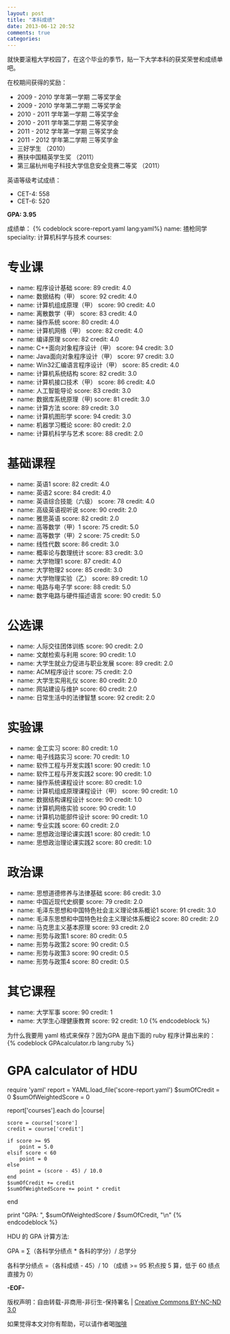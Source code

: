 ```yaml
---
layout: post
title: "本科成绩"
date: 2013-06-12 20:52
comments: true
categories: 
---
```


就快要滚粗大学校园了，在这个毕业的季节，贴一下大学本科的获奖荣誉和成绩单吧。

在校期间获得的奖励：

*	2009 - 2010 学年第一学期 二等奖学金
*   2009 - 2010 学年第二学期 二等奖学金
*   2010 - 2011 学年第一学期 二等奖学金
*   2010 - 2011 学年第二学期 二等奖学金
*   2011 - 2012 学年第一学期 三等奖学金
*   2011 - 2012 学年第二学期 三等奖学金
*   三好学生 （2010）
*   赛扶中国精英学生奖 （2011）
*   第三届杭州电子科技大学信息安全竞赛二等奖 （2011）

英语等级考试成绩：

*   CET-4: 558
*   CET-6: 520

**GPA: 3.95**
<!-- more -->
成绩单：
{% codeblock score-report.yaml lang:yaml%}
name: 揸枪同学
speciality: 计算机科学与技术
courses:
# 专业课
 - name: 程序设计基础
   score: 89
   credit: 4.0
 - name: 数据结构（甲）
   score: 92
   credit: 4.0
 - name: 计算机组成原理（甲）
   score: 90
   credit: 4.0
 - name: 离散数学（甲）
   score: 83
   credit: 4.0
 - name: 操作系统
   score: 80
   credit: 4.0
 - name: 计算机网络（甲）
   score: 82
   credit: 4.0
 - name: 编译原理
   score: 82
   credit: 4.0
 - name: C++面向对象程序设计（甲）
   score: 94
   credit: 3.0
 - name: Java面向对象程序设计（甲）
   score: 97
   credit: 3.0
 - name: Win32汇编语言程序设计（甲）
   score: 85
   credit: 4.0
 - name: 计算机系统结构
   score: 82
   credit: 3.0
 - name: 计算机接口技术（甲）
   score: 86
   credit: 4.0
 - name: 人工智能导论
   score: 83
   credit: 3.0
 - name: 数据库系统原理（甲)
   score: 81
   credit: 3.0
 - name: 计算方法
   score: 89
   credit: 3.0
 - name: 计算机图形学
   score: 94
   credit: 3.0
 - name: 机器学习概论
   score: 80
   credit: 2.0
 - name: 计算机科学与艺术
   score: 88
   credit: 2.0

# 基础课程
 - name: 英语1
   score: 82
   credit: 4.0
 - name: 英语2
   score: 84
   credit: 4.0
 - name: 英语综合技能（六级）
   score: 78
   credit: 4.0
 - name: 高级英语视听说
   score: 90
   credit: 2.0
 - name: 雅思英语
   score: 82
   credit: 2.0
 - name: 高等数学（甲）1
   score: 75
   credit: 5.0
 - name: 高等数学（甲）2
   score: 75
   credit: 5.0
 - name: 线性代数
   score: 86
   credit: 3.0
 - name: 概率论与数理统计
   score: 83
   credit: 3.0
 - name: 大学物理1
   score: 87
   credit: 4.0
 - name: 大学物理2
   score: 85
   credit: 3.0
 - name: 大学物理实验（乙）
   score: 89
   credit: 1.0
 - name: 电路与电子学
   score: 88
   credit: 5.0
 - name: 数字电路与硬件描述语言
   score: 90
   credit: 5.0

# 公选课
 - name: 人际交往团体训练
   score: 90
   credit: 2.0
 - name: 文献检索与利用
   score: 90
   credit: 1.0
 - name: 大学生就业力促进与职业发展
   score: 89
   credit: 2.0
 - name: ACM程序设计
   score: 75
   credit: 2.0
 - name: 大学生实用礼仪
   score: 80
   credit: 2.0
 - name: 网站建设与维护
   score: 60
   credit: 2.0
 - name: 日常生活中的法律智慧
   score: 92
   credit: 2.0

# 实验课
 - name: 金工实习
   score: 80
   credit: 1.0
 - name: 电子线路实习
   score: 70
   credit: 1.0
 - name: 软件工程与开发实践1
   score: 90
   credit: 1.0
 - name: 软件工程与开发实践2
   score: 90
   credit: 1.0
 - name: 操作系统课程设计
   score: 80
   credit: 1.0
 - name: 计算机组成原理课程设计（甲）
   score: 90
   credit: 1.0
 - name: 数据结构课程设计
   score: 90
   credit: 1.0
 - name: 计算机网络实验
   score: 90
   credit: 1.0
 - name: 计算机功能部件设计
   score: 90
   credit: 1.0
 - name: 专业实践
   score: 60
   credit: 2.0
 - name: 思想政治理论课实践1
   score: 80
   credit: 1.0
 - name: 思想政治理论课实践2
   score: 80
   credit: 1.0

# 政治课
 - name: 思想道德修养与法律基础
   score: 86
   credit: 3.0
 - name: 中国近现代史纲要
   score: 79
   credit: 2.0
 - name: 毛泽东思想和中国特色社会主义理论体系概论1
   score: 91
   credit: 3.0
 - name: 毛泽东思想和中国特色社会主义理论体系概论2
   score: 80
   credit: 2.0
 - name: 马克思主义基本原理
   score: 93
   credit: 2.0
 - name: 形势与政策1
   score: 80
   credit: 0.5
 - name: 形势与政策2
   score: 90
   credit: 0.5
 - name: 形势与政策3
   score: 90
   credit: 0.5
 - name: 形势与政策4
   score: 80
   credit: 0.5

# 其它课程
 - name: 大学军事
   score: 90
   credit: 1
 - name: 大学生心理健康教育
   score: 92
   credit: 1.0
{% endcodeblock %}

为什么我要用 yaml 格式来保存？因为GPA 是由下面的 ruby 程序计算出来的：
{% codeblock GPAcalculator.rb lang:ruby %}
# GPA calculator of HDU
require 'yaml'
report = YAML.load_file('score-report.yaml')
$sumOfCredit = 0
$sumOfWeightedScore = 0

report['courses'].each do |course|

    score = course['score']
    credit = course['credit']

    if score >= 95
        point = 5.0
    elsif score < 60
        point = 0
    else
        point = (score - 45) / 10.0
    end
    $sumOfCredit += credit
    $sumOfWeightedScore += point * credit 
end

print "GPA: ", $sumOfWeightedScore / $sumOfCredit, "\n"
{% endcodeblock %}

HDU 的 GPA 计算方法:

GPA = ∑（各科学分绩点 * 各科的学分）/ 总学分

各科学分绩点 =（各科成绩 - 45）/ 10	（成绩 >= 95 积点按 5 算，低于 60 绩点直接为 0）

**-EOF-**

版权声明：自由转载-非商用-非衍生-保持署名 | [Creative Commons BY-NC-ND 3.0](http://creativecommons.org/licenses/by-nc-nd/3.0/deed.zh "CC 3.0")

如果觉得本文对你有帮助，可以请作者喝[咖啡](http://me.alipay.com/zhaqiang)
